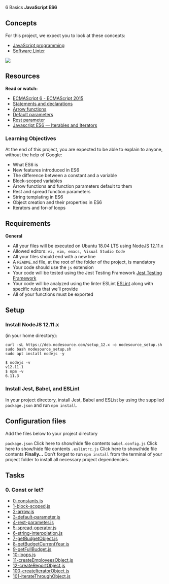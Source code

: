 6 Basics
**JavaScript ES6**

## Concepts
For this project, we expect you to look at these concepts:

* [JavaScript programming](https://intranet.alxswe.com/concepts/852 "JavaScript programming")
* [Software Linter](https://intranet.alxswe.com/concepts/542 "Software Linter")

![](https://s3.amazonaws.com/alx-intranet.hbtn.io/uploads/medias/2019/12/08806026ef621f900121.png)

## Resources
**Read or watch:**

* [ECMAScript 6 - ECMAScript 2015](https://www.w3schools.com/js/js_es6.asp "ECMAScript 6 - ECMAScript 2015")
* [Statements and declarations](https://developer.mozilla.org/en-US/docs/Web/JavaScript/Reference/Statements "Statements and declarations")
* [Arrow functions](https://developer.mozilla.org/en-US/docs/Web/JavaScript/Reference/Functions/Arrow_functions "Arrow functions")
* [Default parameters](https://developer.mozilla.org/en-US/docs/Web/JavaScript/Reference/Functions/Default_parameters "Default parameters")
* [Rest parameter](https://developer.mozilla.org/en-US/docs/Web/JavaScript/Reference/Functions/rest_parameters "Rest parameter")
* [Javascript ES6 — Iterables and Iterators](https://towardsdatascience.com/javascript-es6-iterables-and-iterators-de18b54f4d4?gi=05ecd0b930cc "Javascript ES6 — Iterables and Iterators")

### Learning Objectives
At the end of this project, you are expected to be able to explain to anyone, without the help of Google:

* What ES6 is
* New features introduced in ES6
* The difference between a constant and a variable
* Block-scoped variables
* Arrow functions and function parameters default to them
* Rest and spread function parameters
* String templating in ES6
* Object creation and their properties in ES6
* Iterators and for-of loops

## Requirements
**General**

* All your files will be executed on Ubuntu 18.04 LTS using NodeJS 12.11.x
* Allowed editors: `vi, vim, emacs, Visual Studio Code`
* All your files should end with a new line
* A `README.md` file, at the root of the folder of the project, is mandatory
* Your code should use the `js` extension
* Your code will be tested using the Jest Testing Framework [Jest Testing Framework](https://jestjs.io/ "Jest Testing Framework")
* Your code will be analyzed using the linter ESLint [ESLint](https://eslint.org/ "ESLint") along with specific rules that we’ll provide
* All of your functions must be exported

## Setup
### Install NodeJS 12.11.x
(in your home directory):
```
curl -sL https://deb.nodesource.com/setup_12.x -o nodesource_setup.sh
sudo bash nodesource_setup.sh
sudo apt install nodejs -y
```
```
$ nodejs -v
v12.11.1
$ npm -v
6.11.3
```

### Install Jest, Babel, and ESLint
In your project directory, install Jest, Babel and ESList by using the supplied `package.json` and run `npm install`.

## Configuration files
Add the files below to your project directory

`package.json`
Click here to show/hide file contents
`babel.config.js`
Click here to show/hide file contents
`.eslintrc.js`
Click here to show/hide file contents
**Finally…**
Don’t forget to run `npm install` from the terminal of your project folder to install all necessary project dependencies.

## Tasks

### 0\. Const or let?
* [0-constants.js](https://github.com/mahari9/alx-backend-javascript/0x00-ES6_basic/0-constants.js "0-constants.js")
* [1-block-scoped.js](https://github.com/mahari9/alx-backend-javascript/0x00-ES6_basic/1-block-scoped.js "1-block-scoped.js")
* [2-arrow.js](https://github.com/mahari9/alx-backend-javascript/0x00-ES6_basic/2-arrow.js "2-arrow.js")
* [3-default-parameter.js](https://github.com/mahari9/alx-backend-javascript/0x00-ES6_basic/3-default-parameter.js "3-default-parameter.js")
* [4-rest-parameter.js](https://github.com/mahari9/alx-backend-javascript/0x00-ES6_basic/4-rest-parameter.js "4-rest-parameter.js")
* [5-spread-operator.js](https://github.com/mahari9/alx-backend-javascript/0x00-ES6_basic/5-spread-operator.js "5-spread-operator.js")
* [6-string-interpolation.js](https://github.com/mahari9/alx-backend-javascript/0x00-ES6_basic/6-string-interpolation.js "6-string-interpolation.js")
* [7-getBudgetObject.js](https://github.com/mahari9/alx-backend-javascript/0x00-ES6_basic/7-getBudgetObject.js "7-getBudgetObject.js")
* [8-getBudgetCurrentYear.js](https://github.com/mahari9/alx-backend-javascript/0x00-ES6_basic/8-getBudgetCurrentYear.js "8-getBudgetCurrentYear.js")
* [9-getFullBudget.js](https://github.com/mahari9/alx-backend-javascript/0x00-ES6_basic/9-getFullBudget.js "9-getFullBudget.js")
* [10-loops.js](https://github.com/mahari9/alx-backend-javascript/0x00-ES6_basic/10-loops.js "10-loops.js")
* [11-createEmployeesObject.js](https://github.com/mahari9/alx-backend-javascript/0x00-ES6_basic/11-createEmployeesObject.js "11-createEmployeesObject.js")
* [12-createReportObject.js](https://github.com/mahari9/alx-backend-javascript/0x00-ES6_basic/12-createReportObject.js "12-createReportObject.js")
* [100-createIteratorObject.js](https://github.com/mahari9/alx-backend-javascript/0x00-ES6_basic/100-createIteratorObject.js "100-createIteratorObject.js")
* [101-iterateThroughObject.js](https://github.com/mahari9/alx-backend-javascript/0x00-ES6_basic/101-iterateThroughObject.js "101-iterateThroughObject.js")


